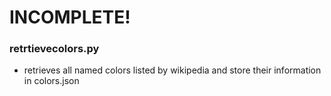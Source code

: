 # INCOMPLETE!
### retrtievecolors.py
* retrieves all named colors listed by wikipedia and store their information in colors.json
